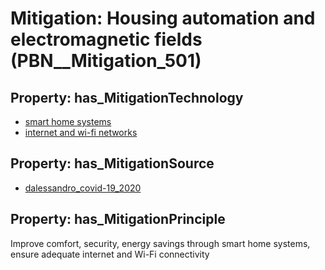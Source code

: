 # Mitigation: __Housing automation and electromagnetic fields__ (PBN__Mitigation_501)

## Property: has_MitigationTechnology

* [smart home systems](../Technology/PBN__Technology_3272)
* [internet and wi-fi networks](../Technology/PBN__Technology_3273)

## Property: has_MitigationSource

* [dalessandro_covid-19_2020](../Article/PBN__Article_161)

## Property: has_MitigationPrinciple

Improve comfort, security, energy savings through smart home systems, ensure adequate internet and Wi-Fi connectivity

